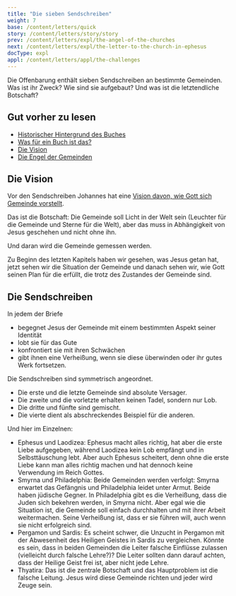 ```yaml
---
title: "Die sieben Sendschreiben"
weight: 7
base: /content/letters/quick
story: /content/letters/story/story
prev: /content/letters/expl/the-angel-of-the-churches
next: /content/letters/expl/the-letter-to-the-church-in-ephesus
docType: expl
appl: /content/letters/appl/the-challenges
---
```


Die Offenbarung enthält sieben Sendschreiben an bestimmte Gemeinden. Was ist ihr Zweck? Wie sind sie aufgebaut? Und was ist die letztendliche Botschaft?

## Gut vorher zu lesen

<a name="8d05"></a>
- [Historischer Hintergrund des Buches](/background/history/expl/pax-romana-key-to-understand-the-book-of-revelation)
- [Was für ein Buch ist das?](/background/literature/expl/the-book-of-revelation-how-to-read-it)
- [Die Vision](/content/letters/expl/the-vision)
- [Die Engel der Gemeinden](/content/letters/expl/the-angel-of-the-churches)

## Die Vision

<a name="216d"></a>
Vor den Sendschreiben Johannes hat eine [Vision davon, wie Gott sich Gemeinde vorstellt](/content/letters/expl/the-vision).

Das ist die Botschaft: Die Gemeinde soll Licht in der Welt sein (Leuchter für die Gemeinde und Sterne für die Welt), aber das muss in Abhängigkeit von Jesus geschehen und nicht ohne ihn.

Und daran wird die Gemeinde gemessen werden.

Zu Beginn des letzten Kapitels haben wir gesehen, was Jesus getan hat, jetzt sehen wir die Situation der Gemeinde und danach sehen wir, wie Gott seinen Plan für die erfüllt, die trotz des Zustandes der Gemeinde sind.

## Die Sendschreiben

<a name="d28f"></a>
In jedem der Briefe

- begegnet Jesus der Gemeinde mit einem bestimmten Aspekt seiner Identität
- lobt sie für das Gute
- konfrontiert sie mit ihren Schwächen
- gibt ihnen eine Verheißung, wenn sie diese überwinden oder ihr gutes Werk fortsetzen.

Die Sendschreiben sind symmetrisch angeordnet.

- Die erste und die letzte Gemeinde sind absolute Versager.
- Die zweite und die vorletzte erhalten keinen Tadel, sondern nur Lob.
- Die dritte und fünfte sind gemischt.
- Die vierte dient als abschreckendes Beispiel für die anderen.

Und hier im Einzelnen:

- Ephesus und Laodizea: Ephesus macht alles richtig, hat aber die erste Liebe aufgegeben, während Laodizea kein Lob empfängt und in Selbsttäuschung lebt. Aber auch Ephesus scheitert, denn ohne die erste Liebe kann man alles richtig machen und hat dennoch keine Verwendung im Reich Gottes.
- Smyrna und Philadelphia: Beide Gemeinden werden verfolgt: Smyrna erwartet das Gefängnis und Philadelphia leidet unter Armut. Beide haben jüdische Gegner. In Philadelphia gibt es die Verheißung, dass die Juden sich bekehren werden, in Smyrna nicht. Aber egal wie die Situation ist, die Gemeinde soll einfach durchhalten und mit ihrer Arbeit weitermachen. Seine Verheißung ist, dass er sie führen will, auch wenn sie nicht erfolgreich sind.
- Pergamon und Sardis: Es scheint schwer, die Unzucht in Pergamon mit der Abwesenheit des Heiligen Geistes in Sardis zu vergleichen. Könnte es sein, dass in beiden Gemeinden die Leiter falsche Einflüsse zulassen (vielleicht durch falsche Lehre?)? Die Leiter sollten dann darauf achten, dass der Heilige Geist frei ist, aber nicht jede Lehre.
- Thyatira: Das ist die zentrale Botschaft und das Hauptproblem ist die falsche Leitung. Jesus wird diese Gemeinde richten und jeder wird Zeuge sein.

